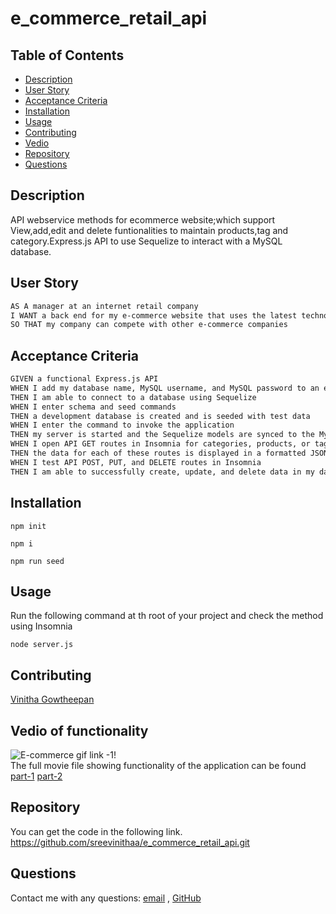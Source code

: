 # e_commerce_retail_api
## Table of Contents

- [Description](#description)
- [User Story](#user-story)
- [Acceptance Criteria](#acceptance-criteria)
- [Installation](#installation)
- [Usage](#usage)
- [Contributing](#contributing)
- [Vedio](#vedio-of-functionality)
- [Repository](#repository)
- [Questions](#questions)

## Description

API webservice methods for ecommerce website;which support View,add,edit and delete funtionalities to maintain products,tag and category.Express.js API to use Sequelize to interact with a MySQL database.

## User Story


```md
AS A manager at an internet retail company
I WANT a back end for my e-commerce website that uses the latest technologies
SO THAT my company can compete with other e-commerce companies
```

## Acceptance Criteria
```md
GIVEN a functional Express.js API
WHEN I add my database name, MySQL username, and MySQL password to an environment variable file
THEN I am able to connect to a database using Sequelize
WHEN I enter schema and seed commands
THEN a development database is created and is seeded with test data
WHEN I enter the command to invoke the application
THEN my server is started and the Sequelize models are synced to the MySQL database
WHEN I open API GET routes in Insomnia for categories, products, or tags
THEN the data for each of these routes is displayed in a formatted JSON
WHEN I test API POST, PUT, and DELETE routes in Insomnia
THEN I am able to successfully create, update, and delete data in my database
```
## Installation

`npm init`

`npm i`

`npm run seed`


## Usage

Run the following command at th root of your project and check the method using Insomnia

`node server.js`

## Contributing

[Vinitha Gowtheepan](https://github.com/sreevinithaa)

## Vedio of functionality

![E-commerce gif link -1](./assets/img/ECommerce_part_1.gif)!<br>
The full movie file showing functionality of the application can be found [part-1](https://sreevinithaa.github.io/e_commerce_retail_api/assets/vedio/ECommerce_part_1.mp4)  [part-2](https://sreevinithaa.github.io/e_commerce_retail_api/assets/vedio/ECommerce_part_2.mp4)



## Repository

You can get the code in the following link. https://github.com/sreevinithaa/e_commerce_retail_api.git


## Questions

Contact me with any questions: [email](mailto:sreevinithaa@gmail.com) , [GitHub](https://github.com/sreevinithaa)<br />



